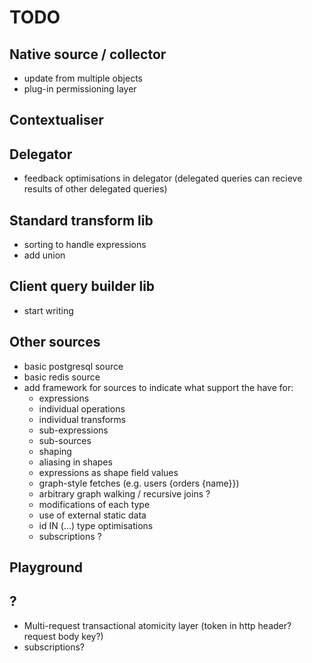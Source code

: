 # TODO

## Native source / collector

- update from multiple objects
- plug-in permissioning layer

## Contextualiser

## Delegator

- feedback optimisations in delegator (delegated queries can recieve results of other delegated queries)

## Standard transform lib

- sorting to handle expressions
- add union

## Client query builder lib

- start writing

## Other sources

- basic postgresql source
- basic redis source
- add framework for sources to indicate what support the have for:
  - expressions
  - individual operations
  - individual transforms
  - sub-expressions
  - sub-sources
  - shaping
  - aliasing in shapes
  - expressions as shape field values
  - graph-style fetches (e.g. users {orders {name}})
  - arbitrary graph walking / recursive joins ?
  - modifications of each type
  - use of external static data
  - id IN (...) type optimisations
  - subscriptions ?

## Playground

## ?

- Multi-request transactional atomicity layer (token in http header? request body key?)
- subscriptions?
